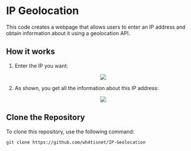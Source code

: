 # IP Geolocation

This code creates a webpage that allows users to enter an IP address and obtain information about it using a geolocation API.

## How it works

1. Enter the IP you want:

   <p align="center">
     <img src="https://github.com/user-attachments/assets/85f2577d-51b0-49b1-bfec-94606b380ea7">
   </p>

2. As shown, you get all the information about this IP address:

   <p align="center">
     <img src="https://github.com/user-attachments/assets/5af89346-daec-44fc-88b2-d667c60046a6">
   </p>

## Clone the Repository

To clone this repository, use the following command:

```bash
git clone https://github.com/wh4tisnet/IP-Geolocation
   ```
